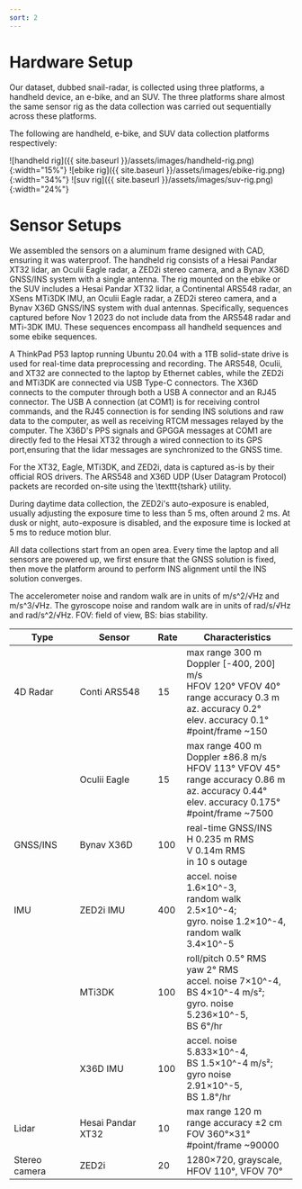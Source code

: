 ```yaml
---
sort: 2
---
```


# Hardware Setup

Our dataset, dubbed snail-radar, is collected using three platforms, a handheld device, an e-bike, and an SUV. The three platforms share almost the same sensor rig as the data collection was carried out sequentially across these platforms.

The following are handheld, e-bike, and SUV data collection platforms respectively:

![handheld rig]({{ site.baseurl }}/assets/images/handheld-rig.png){:width="15%"}
![ebike rig]({{ site.baseurl }}/assets/images/ebike-rig.png){:width="34%"}
![suv rig]({{ site.baseurl }}/assets/images/suv-rig.png){:width="24%"}


# Sensor Setups
We assembled the sensors on a aluminum frame designed with CAD, ensuring it was waterproof.
The handheld rig consists of a Hesai Pandar XT32 lidar, an Oculii Eagle radar, a ZED2i stereo camera, and a Bynav X36D GNSS/INS system with a single antenna.
The rig mounted on the ebike or the SUV includes a Hesai Pandar XT32 lidar, a Continental ARS548 radar, an XSens MTi3DK IMU, an Oculii Eagle radar, a ZED2i stereo camera, and a Bynav X36D GNSS/INS system with dual antennas.
Specifically, sequences captured before Nov 1 2023 do not include data from the ARS548 radar and MTi-3DK IMU.
These sequences encompass all handheld sequences and some ebike sequences.

A ThinkPad P53 laptop running Ubuntu 20.04 with a 1TB solid-state drive is used for real-time data preprocessing and recording. 
The ARS548, Oculii, and XT32 are connected to the laptop by Ethernet cables, while the ZED2i and MTi3DK are connected via USB Type-C connectors.
The X36D connects to the computer through both a USB A connector and an RJ45 connector. 
The USB A connection (at COM1) is for receiving control commands, 
and the RJ45 connection is for sending INS solutions and raw data to the computer, as well as receiving RTCM messages relayed by the computer.
The X36D's PPS signals and GPGGA messages at COM1 are directly fed to the Hesai XT32 through a wired connection to its GPS port,ensuring that the lidar messages are synchronized to the GNSS time.

For the XT32, Eagle, MTi3DK, and ZED2i, data is captured as-is by their official ROS drivers.
The ARS548 and X36D UDP (User Datagram Protocol) packets are recorded on-site using the \texttt{tshark} utility.

During daytime data collection, the ZED2i's auto-exposure is enabled, usually adjusting the exposure time to less than 5 ms, often around 2 ms.
At dusk or night, auto-exposure is disabled, and the exposure time is locked at 5 ms to reduce motion blur.

All data collections start from an open area.
Every time the laptop and all sensors are powered up, we first ensure that the GNSS solution is fixed, then move the platform around to perform INS alignment until the INS solution converges.

The accelerometer noise and random walk are in units of m/s^2/√Hz and m/s^3/√Hz. The gyroscope noise and random walk are in units of rad/s/√Hz and rad/s^2/√Hz. FOV: field of view, BS: bias stability.

| **Type**           | **Sensor**         | **Rate** | **Characteristics**                                                                 |
|--------------------|--------------------|----------|--------------------------------------------------------------------------------------|
| 4D Radar           | Conti ARS548       | 15       | max range 300 m <br> Doppler [-400, 200] m/s <br> HFOV 120° VFOV 40° <br> range accuracy 0.3 m <br> az. accuracy 0.2° <br> elev. accuracy 0.1° <br> \#point/frame ~150 |
|                    | Oculii Eagle       | 15       | max range 400 m <br> Doppler ±86.8 m/s <br> HFOV 113° VFOV 45° <br> range accuracy 0.86 m <br> az. accuracy 0.44° <br> elev. accuracy 0.175° <br> \#point/frame ~7500 |
| GNSS/INS           | Bynav X36D         | 100      | real-time GNSS/INS <br> H 0.235 m RMS <br> V 0.14m RMS <br> in 10 s outage                                    |
| IMU                | ZED2i IMU          | 400      | accel. noise 1.6×10^-3, <br> random walk 2.5×10^-4; <br> gyro. noise 1.2×10^-4, <br> random walk 3.4×10^-5    |
|                    | MTi3DK             | 100      | roll/pitch 0.5° RMS <br> yaw 2° RMS <br> accel. noise 7×10^-4, <br> BS 4×10^-4 m/s²; <br> gyro. noise 5.236×10^-5, <br> BS 6°/hr |
|                    | X36D IMU           | 100      | accel. noise 5.833×10^-4, <br> BS 1.5×10^-4 m/s²; <br> gyro noise 2.91×10^-5, <br> BS 1.8°/hr             |
| Lidar              | Hesai Pandar XT32  | 10       | max range 120 m <br> range accuracy ±2 cm <br> FOV 360°×31° <br> \#point/frame ~90000                      |
| Stereo camera      | ZED2i              | 20       | 1280×720, grayscale, <br> HFOV 110°, VFOV 70°                                                        |



<!---
THIS IS TOO LONG, NEED UPDATE! HERE IS SOME IDEAS:

- https://primer.style/css/components/box
- https://primer.style/css/components/toasts

```note
## This is a note

Markdown is supported, Text can be **bold**, _italic_, or ~~strikethrough~~. [Links](https://github.com) should be blue with no underlines

`inline code`

[`inline code inside link`](./)
```

```note
This is note2
```

```note
This is note3
```

```tip
It’s bigger than a bread box.
```

```tip
It’s tip 2
```

```warning
Strong prose may provoke extreme mental exertion. Reader discretion is strongly advised.
```

```danger
Mad scientist at work!
```
--->
